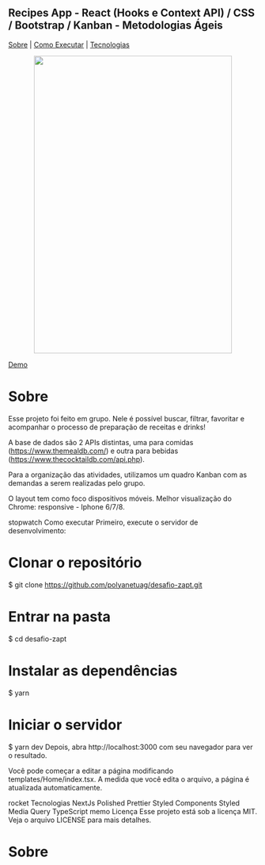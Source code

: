 
## Recipes App  - React (Hooks e Context API) / CSS / Bootstrap / Kanban - Metodologias Ágeis

<p align="center">    
     
[Sobre](#sobre)   |    [Como Executar](#como-executar)   |    [Tecnologias](#tecnologias)     
</p>

<p align="center">     


<img src="https://github.com/AntenorZapata/recipes/blob/master/src/images/recipes-app.gif?raw=true" width="400" height="600"/>
</p>
  
[Demo](https://agitated-bell-17c42f.netlify.app/)


# Sobre
Esse projeto foi feito em grupo. Nele é possível buscar, filtrar, favoritar e acompanhar o processo de preparação de receitas e drinks!

A base de dados são 2 APIs distintas, uma para comidas (https://www.themealdb.com/) e outra para bebidas (https://www.thecocktaildb.com/api.php).

Para a organização das atividades, utilizamos um quadro Kanban com as demandas a serem realizadas pelo grupo.

O layout tem como foco dispositivos móveis. Melhor visualização do Chrome: responsive - Iphone 6/7/8.

stopwatch Como executar
Primeiro, execute o servidor de desenvolvimento:

# Clonar o repositório
$ git clone https://github.com/polyanetuag/desafio-zapt.git

# Entrar na pasta  
$ cd desafio-zapt

# Instalar as dependências
$ yarn 

# Iniciar o servidor
$ yarn dev
Depois, abra http://localhost:3000 com seu navegador para ver o resultado.

Você pode começar a editar a página modificando templates/Home/index.tsx. A medida que você edita o arquivo, a página é atualizada automaticamente.

rocket Tecnologias
NextJs
Polished
Prettier
Styled Components
Styled Media Query
TypeScript
memo Licença
Esse projeto está sob a licença MIT. Veja o arquivo LICENSE para mais detalhes.

# Sobre
